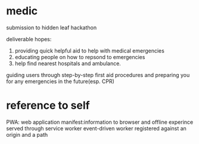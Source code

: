 # medic
submission to hidden leaf hackathon

deliverable hopes:
1. providing quick helpful aid to help with medical emergencies
2. educating people on how to repsond to emergencies
3. help find nearest hospitals and ambulance.

guiding users through step-by-step first aid procedures and preparing you for any emergencies in the future(esp. CPR)

# reference to self
PWA: web application manifest:information to browser and offline experince served through service worker
event-driven worker registered against an origin and a path